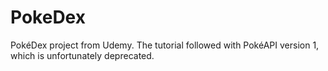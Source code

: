 # PokeDex
PokéDex project from Udemy. The tutorial followed with PokéAPI version 1, which is unfortunately deprecated.
